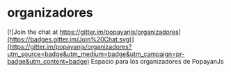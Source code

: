 # organizadores

[![Join the chat at https://gitter.im/popayanjs/organizadores](https://badges.gitter.im/Join%20Chat.svg)](https://gitter.im/popayanjs/organizadores?utm_source=badge&utm_medium=badge&utm_campaign=pr-badge&utm_content=badge)
Espacio para los organizadores de PopayanJs
